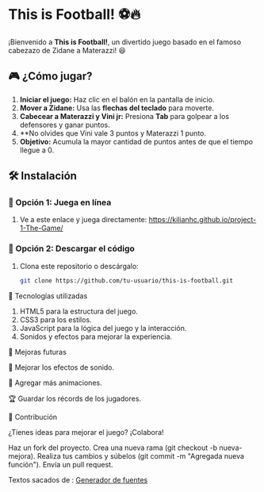 # This is Football! ⚽🔥

¡Bienvenido a **This is Football!**, un divertido juego basado en el famoso cabezazo de Zidane a Materazzi! 😆

## 🎮 ¿Cómo jugar?

1. **Iniciar el juego:** Haz clic en el balón en la pantalla de inicio.
2. **Mover a Zidane:** Usa las **flechas del teclado** para moverte.
3. **Cabecear a Materazzi y Vini jr:** Presiona **Tab** para golpear a los defensores y ganar puntos.
4. **No olvides que Vini vale 3 puntos y Materazzi 1 punto.
4. **Objetivo:** Acumula la mayor cantidad de puntos antes de que el tiempo llegue a 0.

## 🛠 Instalación


### 🔹 Opción 1: Juega en línea
1. Ve a este enlace y juega directamente:
    https://kilianhc.github.io/project-1-The-Game/

### 🔹 Opción 2: Descargar el código
1. Clona este repositorio o descárgalo:
   ```bash
   git clone https://github.com/tu-usuario/this-is-football.git


🚀 Tecnologías utilizadas

1. HTML5 para la estructura del juego.
2. CSS3 para los estilos.
3. JavaScript para la lógica del juego y la interacción.
4. Sonidos y efectos para mejorar la experiencia.


🔧 Mejoras futuras

🎵 Mejorar los efectos de sonido.

🎨 Agregar más animaciones.

🏆 Guardar los récords de los jugadores.


🤝 Contribución

¿Tienes ideas para mejorar el juego? ¡Colabora!

Haz un fork del proyecto.
Crea una nueva rama (git checkout -b nueva-mejora).
Realiza tus cambios y súbelos (git commit -m "Agregada nueva función").
Envía un pull request.





Textos sacados de : <a href="https://es.textstudio.com/">Generador de fuentes</a>